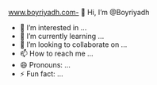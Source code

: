 www.boyriyadh.com- 👋 Hi, I’m @Boyriyadh
- 👀 I’m interested in ...
- 🌱 I’m currently learning ...
- 💞️ I’m looking to collaborate on ...
- 📫 How to reach me ...
- 😄 Pronouns: ...
- ⚡ Fun fact: ...

<!---
Boyriyadh/Boyriyadh is a ✨ special ✨ repository because its `README.md` (boyriyadh) appears on your GitHub profile.
You can click the Preview link to take a look at your changes.
--->
